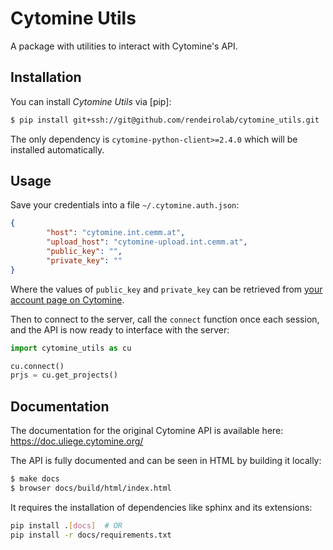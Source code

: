 # Cytomine Utils

A package with utilities to interact with Cytomine's API.

## Installation

You can install _Cytomine Utils_ via [pip]:

```bash
$ pip install git+ssh://git@github.com/rendeirolab/cytomine_utils.git
```
The only dependency is `cytomine-python-client>=2.4.0` which will be installed automatically.

## Usage

Save your credentials into a file `~/.cytomine.auth.json`:
```json
{
        "host": "cytomine.int.cemm.at",
        "upload_host": "cytomine-upload.int.cemm.at",
        "public_key": "",
        "private_key": ""
}
```
Where the values of `public_key` and `private_key` can be retrieved from [your account page on Cytomine](http://cytomine.int.cemm.at/#/account).

Then to connect to the server, call the `connect` function once each session, and the API is now ready to interface with the server:
```python
import cytomine_utils as cu

cu.connect()
prjs = cu.get_projects()
```

## Documentation

The documentation for the original Cytomine API is available here: https://doc.uliege.cytomine.org/

The API is fully documented and can be seen in HTML by building it locally:

```bash
$ make docs
$ browser docs/build/html/index.html
```
It requires the installation of dependencies like sphinx and its extensions:
```bash
pip install .[docs]  # OR
pip install -r docs/requirements.txt
```
